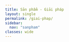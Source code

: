 ```yaml
---
title: Sản phẩm - Giải pháp
layout: single
permalink: /giai-phap/
sidebar:
  nav: "sanpham"
classes: wide
---
```


